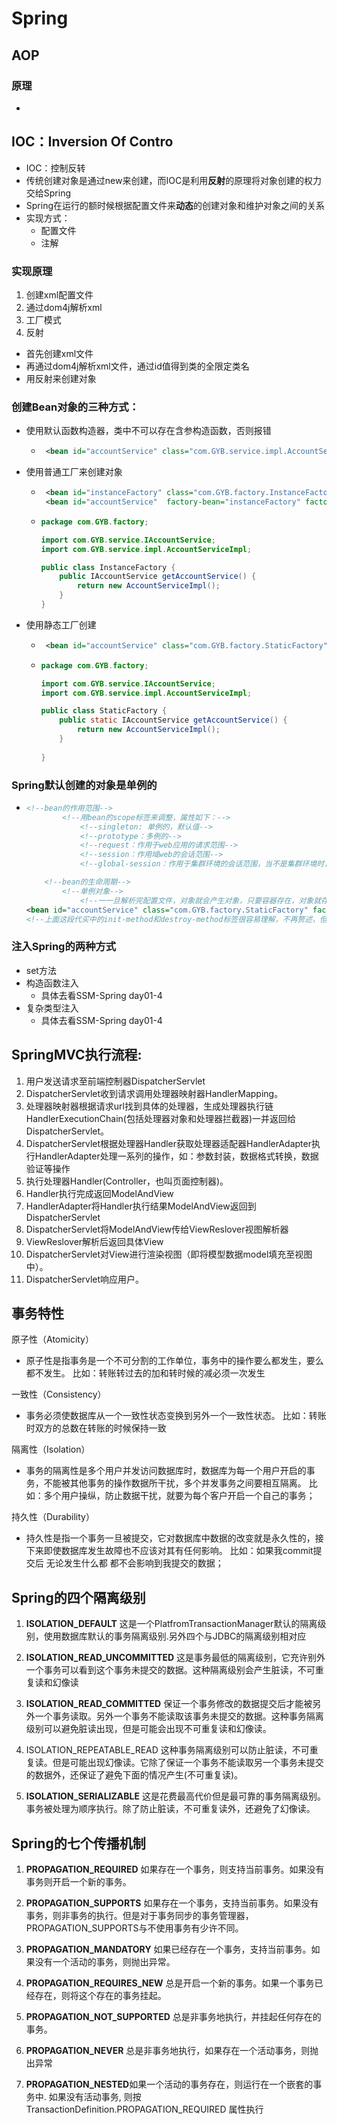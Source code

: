 # Spring 

## AOP

### 原理

- 

##  IOC：Inversion Of Contro

- IOC：控制反转
- 传统创建对象是通过new来创建，而IOC是利用**反射**的原理将对象创建的权力交给Spring
- Spring在运行的额时候根据配置文件来**动态**的创建对象和维护对象之间的关系
- 实现方式： 
  - 配置文件
  - 注解

### 实现原理

1. 创建xml配置文件
2. 通过dom4j解析xml
3. 工厂模式
4. 反射

- 首先创建xml文件
- 再通过dom4j解析xml文件，通过id值得到类的全限定类名
- 用反射来创建对象



### 创建Bean对象的三种方式：

- 使用默认函数构造器，类中不可以存在含参构造函数，否则报错

  - ```xml
     <bean id="accountService" class="com.GYB.service.impl.AccountServiceImpl" />
    ```

- 使用普通工厂来创建对象

  - ```xml
     <bean id="instanceFactory" class="com.GYB.factory.InstanceFactory" />
     <bean id="accountService"  factory-bean="instanceFactory" factory-method="getAccountService" />
    ```

  - ```java
    package com.GYB.factory;
    
    import com.GYB.service.IAccountService;
    import com.GYB.service.impl.AccountServiceImpl;
    
    public class InstanceFactory {
        public IAccountService getAccountService() {
            return new AccountServiceImpl();
        }
    }
    
    ```

- 使用静态工厂创建

  - ```xml
     <bean id="accountService" class="com.GYB.factory.StaticFactory" factory-method="getAccountService" />
    ```

  - ```java
    package com.GYB.factory;
    
    import com.GYB.service.IAccountService;
    import com.GYB.service.impl.AccountServiceImpl;
    
    public class StaticFactory {
        public static IAccountService getAccountService() {
            return new AccountServiceImpl();
        }
        
    }
    
    ```

### Spring默认创建的对象是单例的

- ```xml
  <!--bean的作用范围-->
          <!--用bean的scope标签来调整，属性如下：-->
              <!--singleton: 单例的，默认值-->
              <!--prototype：多例的-->
              <!--request：作用于web应用的请求范围-->
              <!--session：作用域web的会话范围-->
              <!--global-session：作用于集群环境的会话范围，当不是集群环境时，这个值就是session-->
  
      <!--bean的生命周期-->
          <!--单例对象-->
              <!--一一旦解析完配置文件，对象就会产生对象，只要容器存在，对象就存在-->
  <bean id="accountService" class="com.GYB.factory.StaticFactory" factory-method="getAccountService" scope="singleton" init-method="init" destroy-method="destroy" />
  <!--上面这段代买中的init-method和destroy-method标签很容易理解，不再赘述，但是destroy-method中的方法要想执行，必须有下面这段代码-->
  ```

### 注入Spring的两种方式

- set方法
- 构造函数注入
  - 具体去看SSM-Spring day01-4
- 复杂类型注入
  - 具体去看SSM-Spring day01-4

##  **SpringMVC执行流程:**

1. 用户发送请求至前端控制器DispatcherServlet
2. DispatcherServlet收到请求调用处理器映射器HandlerMapping。
3. 处理器映射器根据请求url找到具体的处理器，生成处理器执行链HandlerExecutionChain(包括处理器对象和处理器拦截器)一并返回给DispatcherServlet。
4. DispatcherServlet根据处理器Handler获取处理器适配器HandlerAdapter执行HandlerAdapter处理一系列的操作，如：参数封装，数据格式转换，数据验证等操作
5. 执行处理器Handler(Controller，也叫页面控制器)。
6. Handler执行完成返回ModelAndView
7. HandlerAdapter将Handler执行结果ModelAndView返回到DispatcherServlet
8. DispatcherServlet将ModelAndView传给ViewReslover视图解析器
9. ViewReslover解析后返回具体View
10. DispatcherServlet对View进行渲染视图（即将模型数据model填充至视图中）。
11. DispatcherServlet响应用户。



## 事务特性

原子性（Atomicity）

- 原子性是指事务是一个不可分割的工作单位，事务中的操作要么都发生，要么都不发生。
  比如：转账转过去的加和转时候的减必须一次发生

一致性（Consistency）

- 事务必须使数据库从一个一致性状态变换到另外一个一致性状态。
  比如：转账时双方的总数在转账的时候保持一致

隔离性（Isolation）

- 事务的隔离性是多个用户并发访问数据库时，数据库为每一个用户开启的事务，不能被其他事务的操作数据所干扰，多个并发事务之间要相互隔离。
  比如：多个用户操纵，防止数据干扰，就要为每个客户开启一个自己的事务；

持久性（Durability）

- 持久性是指一个事务一旦被提交，它对数据库中数据的改变就是永久性的，接下来即使数据库发生故障也不应该对其有任何影响。
  比如：如果我commit提交后 无论发生什么都 都不会影响到我提交的数据；

## Spring的四个隔离级别

1. **ISOLATION_DEFAULT** 这是一个PlatfromTransactionManager默认的隔离级别，使用数据库默认的事务隔离级别.另外四个与JDBC的隔离级别相对应 
2. **ISOLATION_READ_UNCOMMITTED** 这是事务最低的隔离级别，它充许别外一个事务可以看到这个事务未提交的数据。这种隔离级别会产生脏读，不可重复读和幻像读

3. **ISOLATION_READ_COMMITTED** 保证一个事务修改的数据提交后才能被另外一个事务读取。另外一个事务不能读取该事务未提交的数据。这种事务隔离级别可以避免脏读出现，但是可能会出现不可重复读和幻像读。

4. ISOLATION_REPEATABLE_READ 这种事务隔离级别可以防止脏读，不可重复读。但是可能出现幻像读。它除了保证一个事务不能读取另一个事务未提交的数据外，还保证了避免下面的情况产生(不可重复读)。

5. **ISOLATION_SERIALIZABLE** 这是花费最高代价但是最可靠的事务隔离级别。事务被处理为顺序执行。除了防止脏读，不可重复读外，还避免了幻像读。

 ## Spring的七个传播机制

1. **PROPAGATION_REQUIRED** 如果存在一个事务，则支持当前事务。如果没有事务则开启一个新的事务。

2. **PROPAGATION_SUPPORTS** 如果存在一个事务，支持当前事务。如果没有事务，则非事务的执行。但是对于事务同步的事务管理器，PROPAGATION_SUPPORTS与不使用事务有少许不同。

3. **PROPAGATION_MANDATORY** 如果已经存在一个事务，支持当前事务。如果没有一个活动的事务，则抛出异常。

4. **PROPAGATION_REQUIRES_NEW** 总是开启一个新的事务。如果一个事务已经存在，则将这个存在的事务挂起。

5. **PROPAGATION_NOT_SUPPORTED** 总是非事务地执行，并挂起任何存在的事务。

6. **PROPAGATION_NEVER** 总是非事务地执行，如果存在一个活动事务，则抛出异常

7. **PROPAGATION_NESTED**如果一个活动的事务存在，则运行在一个嵌套的事务中. 如果没有活动事务, 则按TransactionDefinition.PROPAGATION_REQUIRED 属性执行





